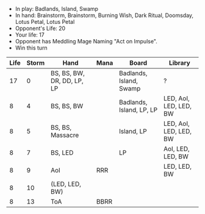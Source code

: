 - In play: Badlands, Island, Swamp
- In hand: Brainstorm, Brainstorm, Burning Wish, Dark Ritual, Doomsday, Lotus
  Petal, Lotus Petal
- Opponent's Life: 20
- Your life: 17
- Opponent has Meddling Mage Naming "Act on Impulse".
- Win this turn

| Life | Storm | Hand                       | Mana | Board                    | Library                |
| ---- | ----- | -------------------------- | ---- | ------------------------ | ---------------------- |
| 17   | 0     | BS, BS, BW, DR, DD, LP, LP |      | Badlands, Island, Swamp  | ?                      |
| 8    | 4     | BS, BS, BW                 |      | Badlands, Island, LP, LP | LED, AoI, LED, LED, BW |
| 8    | 5     | BS, BS, Massacre           |      | Island, LP               | LED, AoI, LED, LED, BW |
| 8    | 7     | BS, LED                    |      | LP                       | AoI, LED, LED, BW      |
| 8    | 9     | AoI                        | RRR  |                          | LED, LED, BW           |
| 8    | 10    | (LED, LED, BW)             |      |                          |                        |
| 8    | 13    | ToA                        | BBRR |                          |                        |
